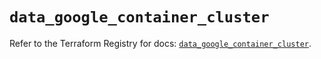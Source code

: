 # `data_google_container_cluster`

Refer to the Terraform Registry for docs: [`data_google_container_cluster`](https://registry.terraform.io/providers/hashicorp/google/6.33.0/docs/data-sources/container_cluster).
